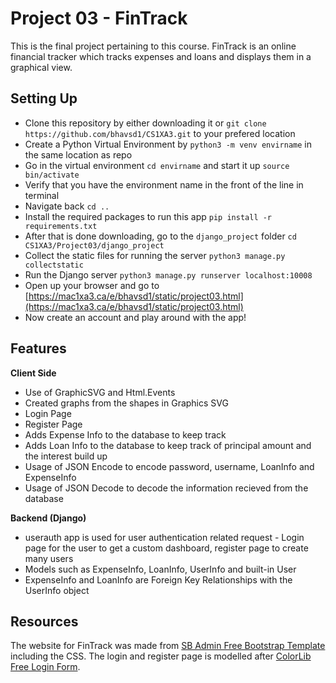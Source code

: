 # Project 03 - FinTrack
This is the final project pertaining to this course. FinTrack is an online financial tracker which tracks expenses and loans and displays them in a graphical view.

## Setting Up

* Clone this repository by either downloading it or `git clone https://github.com/bhavsd1/CS1XA3.git` to your prefered location 
* Create a Python Virtual Environment by `python3 -m venv envirname` in the same location as repo
* Go in the virtual environment `cd envirname` and start it up `source bin/activate` 
* Verify that you have the environment name in the front of the line in terminal 
* Navigate back `cd ..` 
* Install the required packages to run this app `pip install -r requirements.txt` 
* After that is done downloading, go to the `django_project` folder `cd CS1XA3/Project03/django_project`
* Collect the static files for running the server `python3 manage.py collectstatic`
* Run the Django server `python3 manage.py runserver localhost:10008` 
* Open up your browser and go to [https://mac1xa3.ca/e/bhavsd1/static/project03.html](https://mac1xa3.ca/e/bhavsd1/static/project03.html)
* Now create an account and play around with the app!


## Features

**Client Side**

* Use of GraphicSVG and Html.Events
* Created graphs from the shapes in Graphics SVG
* Login Page
* Register Page 
* Adds Expense Info to the database to keep track 
* Adds Loan Info to the database to keep track of principal amount and the interest build up
* Usage of JSON Encode to encode password, username, LoanInfo and ExpenseInfo
* Usage of JSON Decode to decode the information recieved from the database

**Backend (Django)**

* userauth app is used for user authentication related request - Login page for the user to get a custom dashboard, register page to create many users
* Models such as ExpenseInfo, LoanInfo, UserInfo and built-in User
* ExpenseInfo and LoanInfo are Foreign Key Relationships with the UserInfo object



## Resources
The website for FinTrack was made from [SB Admin Free Bootstrap Template](https://startbootstrap.com/templates/sb-admin/) including the CSS.
The login and register page is modelled after [ColorLib Free Login Form](https://colorlib.com/wp/template/login-form-v2/).




